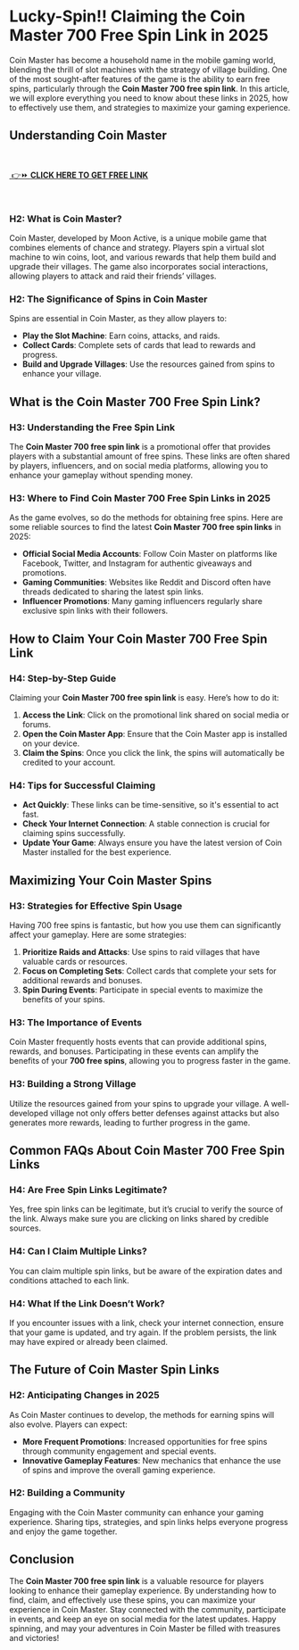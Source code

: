 # Lucky-Spin!! Claiming the Coin Master 700 Free Spin Link in 2025
Coin Master has become a household name in the mobile gaming world, blending the thrill of slot machines with the strategy of village building. One of the most sought-after features of the game is the ability to earn free spins, particularly through the <strong>Coin Master 700 free spin link</strong>. In this article, we will explore everything you need to know about these links in 2025, how to effectively use them, and strategies to maximize your gaming experience.
<h2>Understanding Coin Master</h2>
&nbsp;

<a href="https://todaylink.site/CoinMasters/" rel="nofollow"> 👉⏩ <strong>CLICK HERE TO GET FREE LINK</strong></a>

&nbsp;
<h3>H2: What is Coin Master?</h3>
Coin Master, developed by Moon Active, is a unique mobile game that combines elements of chance and strategy. Players spin a virtual slot machine to win coins, loot, and various rewards that help them build and upgrade their villages. The game also incorporates social interactions, allowing players to attack and raid their friends’ villages.
<h3>H2: The Significance of Spins in Coin Master</h3>
Spins are essential in Coin Master, as they allow players to:
<ul>
 	<li><strong>Play the Slot Machine</strong>: Earn coins, attacks, and raids.</li>
 	<li><strong>Collect Cards</strong>: Complete sets of cards that lead to rewards and progress.</li>
 	<li><strong>Build and Upgrade Villages</strong>: Use the resources gained from spins to enhance your village.</li>
</ul>
<h2>What is the Coin Master 700 Free Spin Link?</h2>
<h3>H3: Understanding the Free Spin Link</h3>
The <strong>Coin Master 700 free spin link</strong> is a promotional offer that provides players with a substantial amount of free spins. These links are often shared by players, influencers, and on social media platforms, allowing you to enhance your gameplay without spending money.
<h3>H3: Where to Find Coin Master 700 Free Spin Links in 2025</h3>
As the game evolves, so do the methods for obtaining free spins. Here are some reliable sources to find the latest <strong>Coin Master 700 free spin links</strong> in 2025:
<ul>
 	<li><strong>Official Social Media Accounts</strong>: Follow Coin Master on platforms like Facebook, Twitter, and Instagram for authentic giveaways and promotions.</li>
 	<li><strong>Gaming Communities</strong>: Websites like Reddit and Discord often have threads dedicated to sharing the latest spin links.</li>
 	<li><strong>Influencer Promotions</strong>: Many gaming influencers regularly share exclusive spin links with their followers.</li>
</ul>
<h2>How to Claim Your Coin Master 700 Free Spin Link</h2>
<h3>H4: Step-by-Step Guide</h3>
Claiming your <strong>Coin Master 700 free spin link</strong> is easy. Here’s how to do it:
<ol>
 	<li><strong>Access the Link</strong>: Click on the promotional link shared on social media or forums.</li>
 	<li><strong>Open the Coin Master App</strong>: Ensure that the Coin Master app is installed on your device.</li>
 	<li><strong>Claim the Spins</strong>: Once you click the link, the spins will automatically be credited to your account.</li>
</ol>
<h3>H4: Tips for Successful Claiming</h3>
<ul>
 	<li><strong>Act Quickly</strong>: These links can be time-sensitive, so it's essential to act fast.</li>
 	<li><strong>Check Your Internet Connection</strong>: A stable connection is crucial for claiming spins successfully.</li>
 	<li><strong>Update Your Game</strong>: Always ensure you have the latest version of Coin Master installed for the best experience.</li>
</ul>
<h2>Maximizing Your Coin Master Spins</h2>
<h3>H3: Strategies for Effective Spin Usage</h3>
Having 700 free spins is fantastic, but how you use them can significantly affect your gameplay. Here are some strategies:
<ol>
 	<li><strong>Prioritize Raids and Attacks</strong>: Use spins to raid villages that have valuable cards or resources.</li>
 	<li><strong>Focus on Completing Sets</strong>: Collect cards that complete your sets for additional rewards and bonuses.</li>
 	<li><strong>Spin During Events</strong>: Participate in special events to maximize the benefits of your spins.</li>
</ol>
<h3>H3: The Importance of Events</h3>
Coin Master frequently hosts events that can provide additional spins, rewards, and bonuses. Participating in these events can amplify the benefits of your <strong>700 free spins</strong>, allowing you to progress faster in the game.
<h3>H3: Building a Strong Village</h3>
Utilize the resources gained from your spins to upgrade your village. A well-developed village not only offers better defenses against attacks but also generates more rewards, leading to further progress in the game.
<h2>Common FAQs About Coin Master 700 Free Spin Links</h2>
<h3>H4: Are Free Spin Links Legitimate?</h3>
Yes, free spin links can be legitimate, but it’s crucial to verify the source of the link. Always make sure you are clicking on links shared by credible sources.
<h3>H4: Can I Claim Multiple Links?</h3>
You can claim multiple spin links, but be aware of the expiration dates and conditions attached to each link.
<h3>H4: What If the Link Doesn’t Work?</h3>
If you encounter issues with a link, check your internet connection, ensure that your game is updated, and try again. If the problem persists, the link may have expired or already been claimed.
<h2>The Future of Coin Master Spin Links</h2>
<h3>H2: Anticipating Changes in 2025</h3>
As Coin Master continues to develop, the methods for earning spins will also evolve. Players can expect:
<ul>
 	<li><strong>More Frequent Promotions</strong>: Increased opportunities for free spins through community engagement and special events.</li>
 	<li><strong>Innovative Gameplay Features</strong>: New mechanics that enhance the use of spins and improve the overall gaming experience.</li>
</ul>
<h3>H2: Building a Community</h3>
Engaging with the Coin Master community can enhance your gaming experience. Sharing tips, strategies, and spin links helps everyone progress and enjoy the game together.
<h2>Conclusion</h2>
The <strong>Coin Master 700 free spin link</strong> is a valuable resource for players looking to enhance their gameplay experience. By understanding how to find, claim, and effectively use these spins, you can maximize your experience in Coin Master. Stay connected with the community, participate in events, and keep an eye on social media for the latest updates. Happy spinning, and may your adventures in Coin Master be filled with treasures and victories!
